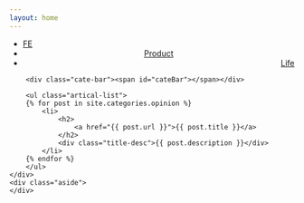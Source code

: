 ```yaml
---
layout: home
---
```


<div class="index-content opinion">
    <div class="section">
        <ul class="artical-cate">
            <li><a href="/"><span>FE</span></a></li>
            <li class="on" style="text-align:center"><a href="/product"><span>Product</span></a></li>
            <li style="text-align:right"><a href="/life"><span>Life</span></a></li>
        </ul>

        <div class="cate-bar"><span id="cateBar"></span></div>

        <ul class="artical-list">
        {% for post in site.categories.opinion %}
            <li>
                <h2>
                    <a href="{{ post.url }}">{{ post.title }}</a>
                </h2>
                <div class="title-desc">{{ post.description }}</div>
            </li>
        {% endfor %}
        </ul>
    </div>
    <div class="aside">
    </div>
</div>
